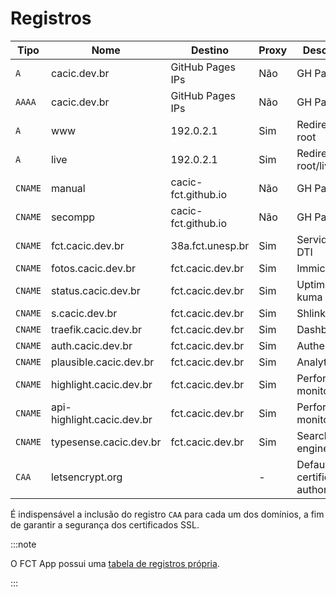 # Registros

| Tipo    | Nome                       | Destino             | Proxy | Descrição                     |
| ------- | -------------------------- | ------------------- | ----- | ----------------------------- |
| `A`     | cacic.dev.br               | GitHub Pages IPs    | Não   | GH Pages                      |
| `AAAA`  | cacic.dev.br               | GitHub Pages IPs    | Não   | GH Pages                      |
| `A`     | www                        | 192.0.2.1           | Sim   | Redirect to root              |
| `A`     | live                       | 192.0.2.1           | Sim   | Redirect to root/live         |
| `CNAME` | manual                     | cacic-fct.github.io | Não   | GH Pages                      |
| `CNAME` | secompp                    | cacic-fct.github.io | Não   | GH Pages                      |
| `CNAME` | fct.cacic.dev.br           | 38a.fct.unesp.br    | Sim   | Servidor da DTI               |
| `CNAME` | fotos.cacic.dev.br         | fct.cacic.dev.br    | Sim   | Immich                        |
| `CNAME` | status.cacic.dev.br        | fct.cacic.dev.br    | Sim   | Uptime kuma                   |
| `CNAME` | s.cacic.dev.br             | fct.cacic.dev.br    | Sim   | Shlink                        |
| `CNAME` | traefik.cacic.dev.br       | fct.cacic.dev.br    | Sim   | Dashboard                     |
| `CNAME` | auth.cacic.dev.br          | fct.cacic.dev.br    | Sim   | Authentik                     |
| `CNAME` | plausible.cacic.dev.br     | fct.cacic.dev.br    | Sim   | Analytics                     |
| `CNAME` | highlight.cacic.dev.br     | fct.cacic.dev.br    | Sim   | Performance monitoring        |
| `CNAME` | api-highlight.cacic.dev.br | fct.cacic.dev.br    | Sim   | Performance monitoring        |
| `CNAME` | typesense.cacic.dev.br     | fct.cacic.dev.br    | Sim   | Search engine                 |
| `CAA`   | letsencrypt.org            |                     | -     | Default certificate authority |

É indispensável a inclusão do registro `CAA` para cada um dos domínios, a fim de garantir a segurança dos certificados SSL.

:::note

O FCT App possui uma [tabela de registros própria](https://docs.fctapp.cacic.dev.br/devops/infraestrutura/rede/dns/).

:::
